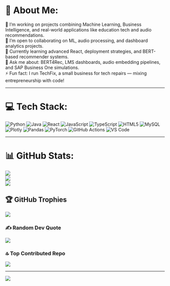 # 💫 About Me:
🔭 I’m working on projects combining Machine Learning, Business Intelligence, and real-world applications like education tech and audio recommendations.<br>
👯 I’m open to collaborating on ML, audio processing, and dashboard analytics projects.<br>
🌱 Currently learning advanced React, deployment strategies, and BERT-based recommender systems.<br>
💬 Ask me about: BERT4Rec, LMS dashboards, audio embedding pipelines, and SAP Business One simulations.<br>
⚡ Fun fact: I run TechFix, a small business for tech repairs — mixing entrepreneurship with code!

---

# 💻 Tech Stack:
![Python](https://img.shields.io/badge/python-3670A0?style=for-the-badge&logo=python&logoColor=ffdd54)
![Java](https://img.shields.io/badge/java-%23ED8B00.svg?style=for-the-badge&logo=openjdk&logoColor=white)
![React](https://img.shields.io/badge/react-%2320232a.svg?style=for-the-badge&logo=react&logoColor=%2361DAFB)
![JavaScript](https://img.shields.io/badge/javascript-%23323330.svg?style=for-the-badge&logo=javascript&logoColor=%23F7DF1E)
![TypeScript](https://img.shields.io/badge/typescript-%23007ACC.svg?style=for-the-badge&logo=typescript&logoColor=white)
![HTML5](https://img.shields.io/badge/html5-%23E34F26.svg?style=for-the-badge&logo=html5&logoColor=white)
![MySQL](https://img.shields.io/badge/mysql-4479A1.svg?style=for-the-badge&logo=mysql&logoColor=white)
![Plotly](https://img.shields.io/badge/Plotly-%233F4F75.svg?style=for-the-badge&logo=plotly&logoColor=white)
![Pandas](https://img.shields.io/badge/pandas-%23150458.svg?style=for-the-badge&logo=pandas&logoColor=white)
![PyTorch](https://img.shields.io/badge/PyTorch-%23EE4C2C.svg?style=for-the-badge&logo=PyTorch&logoColor=white)
![GitHub Actions](https://img.shields.io/badge/github%20actions-%232671E5.svg?style=for-the-badge&logo=githubactions&logoColor=white)
![VS Code](https://img.shields.io/badge/vscode-007ACC?style=for-the-badge&logo=visual-studio-code&logoColor=white)

---

# 📊 GitHub Stats:
![](https://github-readme-stats.vercel.app/api?username=ArielBubis&theme=one_dark_pro&hide_border=false&include_all_commits=false&count_private=true)<br/>
![](https://github-readme-streak-stats.herokuapp.com/?user=ArielBubis&theme=one_dark_pro&hide_border=false)<br/>
![](https://github-readme-stats.vercel.app/api/top-langs/?username=ArielBubis&theme=one_dark_pro&hide_border=false&layout=compact)

## 🏆 GitHub Trophies
![](https://github-profile-trophy.vercel.app/?username=ArielBubis&theme=onedark&no-frame=true&no-bg=false&margin-w=4)

### ✍️ Random Dev Quote
![](https://quotes-github-readme.vercel.app/api?type=horizontal&theme=tokyonight)

### 🔝 Top Contributed Repo
![](https://github-contributor-stats.vercel.app/api?username=ArielBubis&limit=5&theme=one_dark_pro&combine_all_yearly_contributions=true)

---
[![](https://visitcount.itsvg.in/api?id=ArielBubis&icon=0&color=0)](https://visitcount.itsvg.in)

<!-- Created with ❤️ by Ariel Bubis -->
